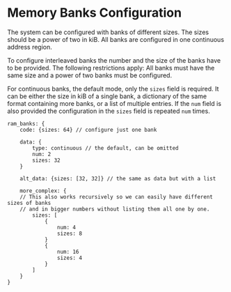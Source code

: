 # Memory Banks Configuration

The system can be configured with banks of different sizes. The sizes should be a power of two in kiB.
All banks are configured in one continuous address region.

To configure interleaved banks the number and the size of the banks have to be provided.
The following restrictions apply: All banks must have the same size and a power of two banks must be configured.

For continuous banks, the default mode, only the `sizes` field is required.
It can be either the size in kiB of a single bank,
a dictionary of the same format containing more banks, or a list of multiple entries.
If the `num` field is also provided the configuration in the `sizes` field is repeated `num` times.

```{code} js
ram_banks: {
    code: {sizes: 64} // configure just one bank
    
    data: {
        type: continuous // the default, can be omitted
        num: 2
        sizes: 32
    }
    
    alt_data: {sizes: [32, 32]} // the same as data but with a list

    more_complex: {
    // This also works recursively so we can easily have different sizes of banks
    // and in bigger numbers without listing them all one by one.
        sizes: [
            {
                num: 4
                sizes: 8
            }
            {
                num: 16
                sizes: 4
            }
        ]
    }
}
```